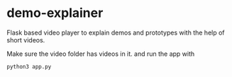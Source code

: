 # demo-explainer

Flask based video player to explain demos and prototypes with the help of short videos.


Make sure the video folder has videos in it. and run the app with 

    python3 app.py
